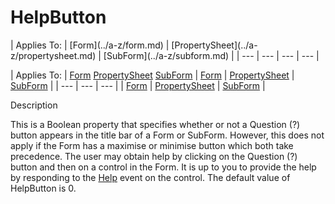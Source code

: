 




<h1 class="heading"><span class="name">HelpButton</span></h1>
| Applies To: | [Form](../a-z/form.md) | [PropertySheet](../a-z/propertysheet.md) | [SubForm](../a-z/subform.md) |
| --- | --- | --- | ---  |

| Applies To: | [Form](../a-z/form.md) [PropertySheet](../a-z/propertysheet.md) [SubForm](../a-z/subform.md) | [Form](../a-z/form.md) | [PropertySheet](../a-z/propertysheet.md) | [SubForm](../a-z/subform.md) |
| --- | --- | ---  |
| [Form](../a-z/form.md) | [PropertySheet](../a-z/propertysheet.md) | [SubForm](../a-z/subform.md) |


Description


This is a Boolean property that specifies whether or not a Question (?) button appears in the title bar of a Form or SubForm. However, this does not apply if the Form has a maximise or minimise button which both take precedence. The user may obtain help by clicking on the Question (?) button and then on a control in the Form. It is up to you to provide the help by responding to the [Help](../a-z/help.md) event on the control. The default value of HelpButton is 0.



